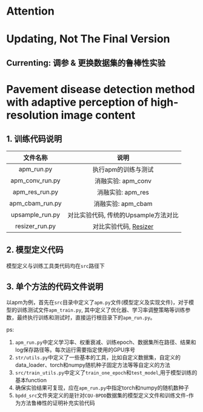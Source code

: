 <!--
 * @Author       : LiAo
 * @Date         : 2022-07-06 15:17:42
 * @LastEditTime : 2022-07-14 17:23:51
 * @LastAuthor   : LiAo
 * @Description  : Please add file description
-->


# **Attention**
# **Updating, Not The Final Version**
## Currenting: 调参 & 更换数据集的鲁棒性实验

# Pavement disease detection method with adaptive perception of high-resolution image content

## 1. 训练代码说明

|    文件名称     |                                                                              说明                                                                              |
| :-------------: | :------------------------------------------------------------------------------------------------------------------------------------------------------------: |
|   apm_run.py    |                                                                      执行apm的训练与测试                                                                       |
| apm_conv_run.py |                                                                       消融实验: apm_conv                                                                       |
| apm_res_run.py  |                                                                       消融实验: apm_res                                                                        |
| apm_cbam_run.py |                                                                       消融实验: apm_cbam                                                                       |
| upsample_run.py |                                                              对比实验代码, 传统的Upsample方法对比                                                              |
| resizer_run.py  | 对比实验代码,   [Resizer](https://openaccess.thecvf.com/content/ICCV2021/html/Talebi_Learning_To_Resize_Images_for_Computer_Vision_Tasks_ICCV_2021_paper.html) |


## 2. 模型定义代码

模型定义与训练工具类代码均在`src`路径下 


## 3. 单个方法的代码文件说明

以apm为例，首先在`src`目录中定义了`apm.py`文件(模型定义及实现文件)，对于模型的训练测试文件`apm_train.py`, 其中定义了优化器、学习率调整策略等训练参数，最终执行训练和测试时，直接运行根目录下的`apm_run.py`。

ps:
1. `apm_run.py`中定义学习率、权重衰减、训练epoch、数据集所在路径、结果和log保存路径等。每次运行需要指定使用的GPU序号
2. `str/utils.py`中定义了一些基本的工具，比如自定义数据集，自定义的data_loader、torch和numpy随机种子固定方法等等自定义的方法
3. `src/train_utils.py`中定义了`train_one_epoch`和`test_model`,用于模型训练的基本function
4. 确保实验结果可复现，应在`apm_run.py`中指定torch和numpy的随机数种子
5. `bpdd_src`文件夹定义的是针对`CQU-BPDD`数据集的模型定义文件和训练文件-作为方法鲁棒性的证明补充实验代码
